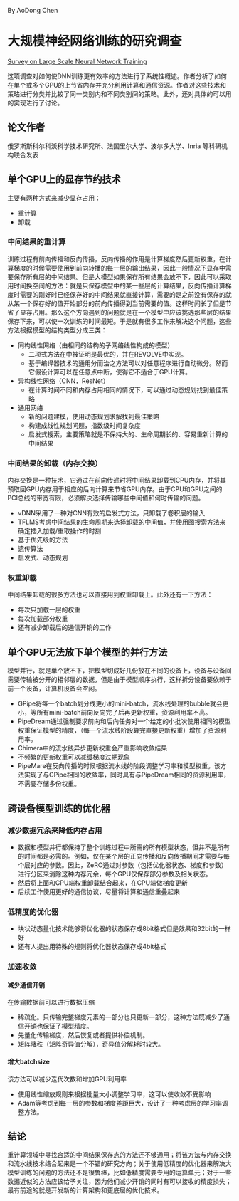 By AoDong Chen
# 大规模神经网络训练的研究调查
[Survey on Large Scale Neural Network Training](https://arxiv.org/pdf/2202.10435.pdf)


这项调查对如何使DNN训练更有效率的方法进行了系统性概述。作者分析了如何在单个或多个GPU的上节省内存并充分利用计算和通信资源。作者对这些技术和策略进行分类并比较了同一类别内和不同类别间的策略。此外，还对具体的可以用的实现进行了讨论。

## 论文作者
俄罗斯斯科尔科沃科学技术研究所、法国里尔大学、波尔多大学、Inria 等科研机构联合发表

## 单个GPU上的显存节约技术
主要有两种方式来减少显存占用：
- 重计算
- 卸载

### 中间结果的重计算
训练过程有前向传播和反向传播，反向传播的作用是计算梯度然后更新权重，在计算梯度的时候需要使用到前向转播的每一层的输出结果，因此一般情况下显存中需要保存所有层的中间结果。但是大模型如果保存所有结果会放不下，因此可以采取用时间换空间的方法：就是只保存模型中的某一些层的计算结果，反向传播计算梯度时需要的刚好时已经保存好的中间结果就直接计算，需要的是之前没有保存的就从某一个保存好的值开始部分的前向传播得到当前需要的值。这样时间长了但是节省了显存占用。那么这个方向遇到的问题就是在一个模型中应该挑选那些层的结果保存下来，可以使一次训练的时间最短。于是就有很多工作来解决这个问题，这些方法根据模型的结构类型分成三类：
- 同构线性网络（由相同的结构的子网络线性构成的模型）
  - 二项式方法在中被证明是最优的，并在REVOLVE中实现。
  - 基于编译器技术的通用分而治之方法可以对任意程序进行自动微分。然而它假设计算可以在任意点中断，使得它不适合于GPU计算。
- 异构线性网络（CNN，ResNet）
  - 在计算时间不同和内存占用相同的情况下，可以通过动态规划找到最佳策略
- 通用网络
  - 新的问题建模，使用动态规划求解找到最佳策略
  - 构建成线性规划问题，指数级时间复杂度
  - 启发式搜索，主要策略就是不保持大的、生命周期长的、容易重新计算的中间结果

### 中间结果的卸载（内存交换）
内存交换是一种技术，它通过在前向传递时将中间结果卸载到CPU内存，并将其预取回GPU内存用于相应的后向计算来节省GPU内存。由于CPU和GPU之间的PCI总线的带宽有限，必须解决选择传输哪些中间值和何时传输的问题。
- vDNN采用了一种对CNN有效的启发式方法，只卸载了卷积层的输入
- TFLMS考虑中间结果的生命周期来选择卸载的中间值，并使用图搜索方法来确定插入加载/重取操作的时刻
- 基于优先级的方法
- 遗传算法
- 启发式、动态规划

### 权重卸载
中间结果卸载的很多方法也可以直接用到权重卸载上。此外还有一下方法：
- 每次只加载一层的权重
- 每次加载部分权重
- 还有减少卸载后的通信开销的工作

## 单个GPU无法放下单个模型的并行方法
模型并行，就是单个放不下，把模型切成好几份放在不同的设备上，设备与设备间需要传输被分开的相邻层的数据，但是由于模型顺序执行，这样拆分设备要依赖于前一个设备，计算机设备会空闲。
- GPipe将每一个batch划分成更小的mini-batch，流水线处理的bubble就会更小，等所有mini-batch前向反向完了后再更新权重，资源利用率不高。
- PipeDream通过强制要求前向和后向任务对一个给定的小批次使用相同的模型权重保证模型的精度，（每一个流水线阶段算完直接更新权重）增加了资源利用率。
- Chimera中的流水线异步更新权重会严重影响收敛结果
- 不频繁的更新权重可以减缓梯度过期现象
- PipeMare在反向传播的时候根据流水线的阶段调整学习率和模型权重。该方法实现了与GPipe相同的收敛率，同时具有与PipeDream相同的资源利用率，不需要存储多份权重。

## 跨设备模型训练的优化器
### 减少数据冗余来降低内存占用
- 数据和模型并行都保持了整个训练过程中所需的所有模型状态，但并不是所有的时间都是必需的。例如，仅在某个层的正向传播和反向传播期间才需要与每个层对应的参数。因此，ZeRO通过对参数（包括优化器状态、梯度和参数）进行分区来消除这种内存冗余，每个GPU仅保存部分参数及相关状态。
- 然后将上面和CPU端权重卸载结合起来，在CPU端做梯度更新
- 后续工作使用更好的通信协议，尽量将计算和通信重叠起来

### 低精度的优化器
- 块状动态量化技术能够将优化器的状态保存成8bit格式但是效果和32bit的一样好
- 还有人提出用特殊的规则将优化器状态保存成4bit格式

### 加速收敛
#### 减少通信开销
在传输数据前可以进行数据压缩
- 稀疏化。只传输完整梯度元素的一部分也只更新一部分，这种方法既减少了通信开销也保证了模型精度。
- 先量化传输梯度，然后恢复或者提供补偿机制。
- 矩阵降秩（矩阵奇异值分解），奇异值分解耗时较大。

#### 增大batchsize
该方法可以减少迭代次数和增加GPU利用率
- 使用线性缩放规则来根据批量大小调整学习率，这可以使收敛不受影响
- Adam等考虑到每一层的参数和梯度差距巨大，设计了一种考虑层的学习率调整方法。


## 结论
重计算领域中寻找合适的中间结果保存点的方法还不够通用；将该方法与内存交换和流水线技术结合起来是一个不错的研究方向；关于使用低精度的优化器来解决大模型训练的问题的方法还不是很鲁棒，比如低精度需要专用的运算单元；对于一些数据近似的方法应该给予关注，因为他们减少开销的同时有可以接收的精度损失；最有前途的就是开发新的计算架构和更底层的优化技术。
